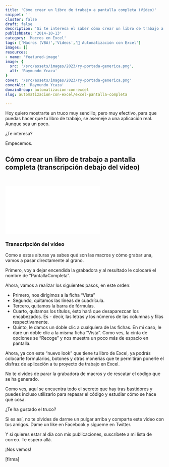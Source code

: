```yaml
---
title: 'Cómo crear un libro de trabajo a pantalla completa (Vídeo)'
snippet: ''
cluster: false
draft: false 
description: 'Si te interesa el saber cómo crear un libro de trabajo a pantalla completa, entonces aquí te dejo un vídeo de dos minutos en el que te muestro cómo hacerlo.'
publishDate: '2014-10-13'
category: 'Macros en Excel'
tags: ['Macros (VBA)','Vídeos','🤖 Automatización con Excel']
images: []
resources: 
- name: 'featured-image'
image: {
  src: '/src/assets/images/2023/ry-portada-generica.png',
  alt: 'Raymundo Ycaza'
}
cover: '/src/assets/images/2023/ry-portada-generica.png'
coverAlt: 'Raymundo Ycaza'
domainGroup: automatizacion-con-excel
slug: automatizacion-con-excel/excel-pantalla-completa

---
```


Hoy quiero mostrarte un truco muy sencillo; pero muy efectivo, para que puedas hacer que tu libro de trabajo, se asemeje a una aplicación real. Aunque sea un poco.

¿Te interesa?

Empecemos.

## Cómo crear un libro de trabajo a pantalla completa (transcripción debajo del vídeo)

 

<iframe src="//www.youtube.com/embed/46edOQv8zNA?modestbranding=1&amp;autohide=1&amp;showinfo=0" frameborder="0" allowfullscreen></iframe>

### Transcripción del vídeo

Como a estas alturas ya sabes qué son las macros y cómo grabar una, vamos a pasar directamente al grano.

Primero, voy a dejar encendida la grabadora y al resultado le colocaré el nombre de “PantallaCompleta”.

Ahora, vamos a realizar los siguientes pasos, en este orden:

- Primero, nos dirigimos a la ficha “Vista”
- Segundo, quitamos las líneas de cuadrícula.
- Tercero, quitamos la barra de fórmulas.
- Cuarto, quitamos los títulos, ésto hará que desaparezcan los encabezados. Es - decir, las letras y los números de las columnas y filas respectivamente.
- Quinto, le damos un doble clic a cualquiera de las fichas. En mi caso, le daré un doble clic a la misma ficha “Vista”. Como ves, la cinta de opciones se “Recoge” y nos muestra un poco más de espacio en pantalla.

Ahora, ya con este “nuevo look” que tiene tu libro de Excel, ya podrás colocarle formularios, botones y otras monerías que te permitirán ponerle el disfraz de aplicación a tu proyecto de trabajo en Excel.

No te olvides de parar la grabadora de macros y de rescatar el código que se ha generado.

Como ves, aquí se encuentra todo el secreto que hay tras bastidores y puedes incluso utilizarlo para repasar el código y estudiar cómo se hace qué cosa.

¿Te ha gustado el truco?

Si es así, no te olvides de darme un pulgar arriba y comparte este vídeo con tus amigos. Dame un like en Facebook y sígueme en Twitter.

Y si quieres estar al día con mis publicaciones, suscríbete a mi lista de correo. Te espero allá.

¡Nos vemos!

\[firma\]
